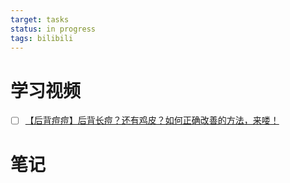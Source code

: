 ```yaml
---
target: tasks
status: in progress
tags: bilibili
---
```

# 学习视频
- [ ] [【后背痘痘】后背长痘？还有鸡皮？如何正确改善的方法，来喽！](https://www.bilibili.com/video/BV1Fa411e77B)
# 笔记
